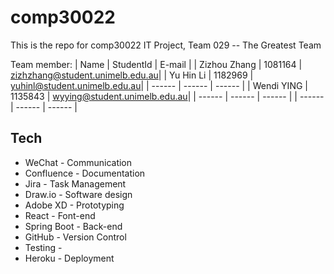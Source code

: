 # comp30022
This is the repo for comp30022 IT Project, Team 029 -- The Greatest Team

Team member:
| Name | StudentId | E-mail |
| Zizhou Zhang | 1081164 | zizhzhang@student.unimelb.edu.au|
| Yu Hin Li | 1182969 | yuhinl@student.unimelb.edu.au|
| ------ | ------ | ------ |
| Wendi YING | 1135843 | wyying@student.unimelb.edu.au|
| ------ | ------ | ------ |
| ------ | ------ | ------ |

## Tech

- WeChat - Communication
- Confluence - Documentation
- Jira - Task Management
- Draw.io - Software design
- Adobe XD - Prototyping
- React - Font-end
- Spring Boot - Back-end
- GitHub - Version Control
- Testing - 
- Heroku - Deployment